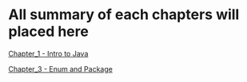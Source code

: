 # All summary of each chapters will placed here

[Chapter_1 - Intro to Java](./Chapter1-JavaIntro/)

[Chapter_3 - Enum and Package](./Chapter3-EnumPackage/)
